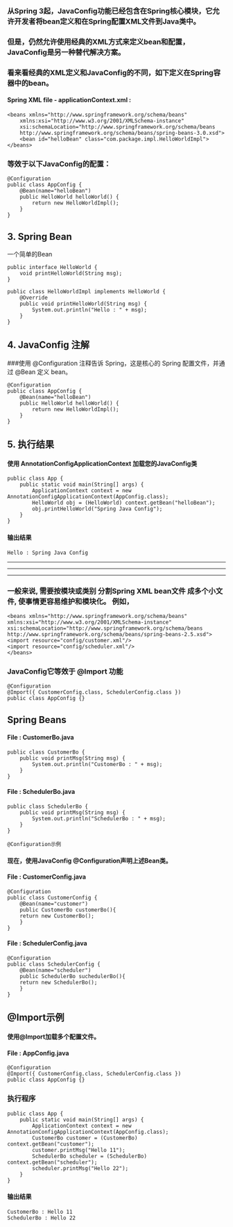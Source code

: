 ### 从Spring 3起，JavaConfig功能已经包含在Spring核心模块，它允许开发者将bean定义和在Spring配置XML文件到Java类中。
### 但是，仍然允许使用经典的XML方式来定义bean和配置，JavaConfig是另一种替代解决方案。
### 看来看经典的XML定义和JavaConfig的不同，如下定义在Spring容器中的bean。

#### Spring XML file - applicationContext.xml :

    <beans xmlns="http://www.springframework.org/schema/beans"
        xmlns:xsi="http://www.w3.org/2001/XMLSchema-instance"
        xsi:schemaLocation="http://www.springframework.org/schema/beans
        http://www.springframework.org/schema/beans/spring-beans-3.0.xsd">
        <bean id="helloBean" class="com.package.impl.HelloWorldImpl"></beans>
        
### 等效于以下JavaConfig的配置：

    @Configuration
    public class AppConfig {
        @Bean(name="helloBean")
        public HelloWorld helloWorld() {
            return new HelloWorldImpl();
        }
    }
    
## 3. Spring Bean
一个简单的Bean

    public interface HelloWorld {
        void printHelloWorld(String msg);
    }

    public class HelloWorldImpl implements HelloWorld {
        @Override
        public void printHelloWorld(String msg) {
            System.out.println("Hello : " + msg);
        }
    }
## 4. JavaConfig 注解

###使用 @Configuration 注释告诉 Spring，这是核心的 Spring 配置文件，并通过 @Bean 定义 bean。

    @Configuration
    public class AppConfig {
        @Bean(name="helloBean")
        public HelloWorld helloWorld() {
            return new HelloWorldImpl();
        }
    }
    
## 5. 执行结果

#### 使用 AnnotationConfigApplicationContext 加载您的JavaConfig类

    public class App {
        public static void main(String[] args) {
            ApplicationContext context = new AnnotationConfigApplicationContext(AppConfig.class);
            HelloWorld obj = (HelloWorld) context.getBean("helloBean");
            obj.printHelloWorld("Spring Java Config");
        }
    }
    
#### 输出结果

    Hello : Spring Java Config
    
***
***
***

### 一般来说, 需要按模块或类别 分割Spring XML bean文件 成多个小文件, 使事情更容易维护和模块化。 例如，

    <beans xmlns="http://www.springframework.org/schema/beans"
    xmlns:xsi="http://www.w3.org/2001/XMLSchema-instance"
    xsi:schemaLocation="http://www.springframework.org/schema/beans
    http://www.springframework.org/schema/beans/spring-beans-2.5.xsd">
    <import resource="config/customer.xml"/>
    <import resource="config/scheduler.xml"/>
    </beans>
    
### JavaConfig它等效于 @Import 功能

    @Configuration
    @Import({ CustomerConfig.class, SchedulerConfig.class })
    public class AppConfig {}
## Spring Beans
#### File : CustomerBo.java

    public class CustomerBo {
        public void printMsg(String msg) {
            System.out.println("CustomerBo : " + msg);
        }
    }
    
#### File : SchedulerBo.java

    public class SchedulerBo {
        public void printMsg(String msg) {
            System.out.println("SchedulerBo : " + msg);
        }
    }

    @Configuration示例

#### 现在，使用JavaConfig @Configuration声明上述Bean类。
#### File : CustomerConfig.java

    @Configuration
    public class CustomerConfig {
        @Bean(name="customer")
        public CustomerBo customerBo(){
        return new CustomerBo();
        }
    }
    
#### File : SchedulerConfig.java

    @Configuration
    public class SchedulerConfig {
        @Bean(name="scheduler")
        public SchedulerBo suchedulerBo(){
        return new SchedulerBo();
        }
    }
    
## @Import示例

#### 使用@Import加载多个配置文件。

#### File : AppConfig.java

    @Configuration
    @Import({ CustomerConfig.class, SchedulerConfig.class })
    public class AppConfig {}
    
### 执行程序

    public class App {
        public static void main(String[] args) {
            ApplicationContext context = new AnnotationConfigApplicationContext(AppConfig.class);
            CustomerBo customer = (CustomerBo) context.getBean("customer");
            customer.printMsg("Hello 11");
            SchedulerBo scheduler = (SchedulerBo) context.getBean("scheduler");
            scheduler.printMsg("Hello 22");
        }
    }
    
#### 输出结果

    CustomerBo : Hello 11
    SchedulerBo : Hello 22